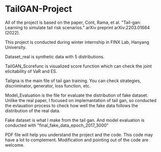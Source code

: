 # TailGAN-Project

All of the project is based on the paper, 
Cont, Rama, et al. "Tail-gan: Learning to simulate tail risk scenarios." arXiv preprint arXiv:2203.01664 (2022).

This project is conducted during winter internship in FINX Lab, Hanyang University.

Dataset_real is synthetic data with 5 distributions.

TailGAN_Scorefunc is visualized score function which can check the joint elicitability of VaR and ES.

Tailgna is the main file of tail gan training. You can check strategies, discriminator, generator, loss function, etc.

Model_Evaluation is the file for evaluate the distribution of fake dataset. Unlike the real paper, I focused on implemantation of tail gan, so conducted the evlauation process to check how well the fake data follows the distribution of the real data.

Fake dataset is what I make from the tail gan. And model evaluation is conducted with "final_fake_data_epoch_2017_3000"


PDF file will help you understand the project and the code.
This code may have a lot to complement. Modification and pointing out of the code are welcome.
